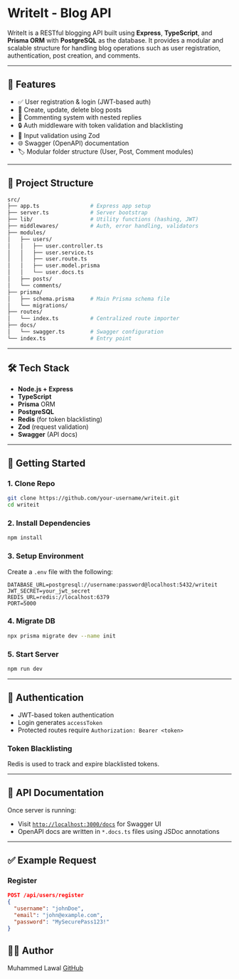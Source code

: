 # WriteIt - Blog API

WriteIt is a RESTful blogging API built using **Express**, **TypeScript**, and **Prisma ORM** with **PostgreSQL** as the database. It provides a modular and scalable structure for handling blog operations such as user registration, authentication, post creation, and comments.

---

## 🧩 Features

* ✅ User registration & login (JWT-based auth)
* 📝 Create, update, delete blog posts
* 💬 Commenting system with nested replies
* 🔒 Auth middleware with token validation and blacklisting
* 🧪 Input validation using Zod
* 🌐 Swagger (OpenAPI) documentation
* 🏷️ Modular folder structure (User, Post, Comment modules)

---

## 📁 Project Structure

```bash
src/
├── app.ts                # Express app setup
├── server.ts             # Server bootstrap
├── lib/                  # Utility functions (hashing, JWT)
├── middlewares/          # Auth, error handling, validators
├── modules/
│   ├── users/
│   │   ├── user.controller.ts
│   │   ├── user.service.ts
│   │   ├── user.route.ts
│   │   ├── user.model.prisma
│   │   └── user.docs.ts
│   ├── posts/
│   └── comments/
├── prisma/
│   ├── schema.prisma     # Main Prisma schema file
│   └── migrations/
├── routes/
│   └── index.ts          # Centralized route importer
├── docs/
│   └── swagger.ts        # Swagger configuration
└── index.ts              # Entry point
```

---

## 🛠 Tech Stack

* **Node.js + Express**
* **TypeScript**
* **Prisma** ORM
* **PostgreSQL**
* **Redis** (for token blacklisting)
* **Zod** (request validation)
* **Swagger** (API docs)

---

## 🚀 Getting Started

### 1. Clone Repo

```bash
git clone https://github.com/your-username/writeit.git
cd writeit
```

### 2. Install Dependencies

```bash
npm install
```

### 3. Setup Environment

Create a `.env` file with the following:

```env
DATABASE_URL=postgresql://username:password@localhost:5432/writeit
JWT_SECRET=your_jwt_secret
REDIS_URL=redis://localhost:6379
PORT=5000
```

### 4. Migrate DB

```bash
npx prisma migrate dev --name init
```

### 5. Start Server

```bash
npm run dev
```

---

## 🔐 Authentication

* JWT-based token authentication
* Login generates `accessToken`
* Protected routes require `Authorization: Bearer <token>`

### Token Blacklisting

Redis is used to track and expire blacklisted tokens.

---

## 📘 API Documentation

Once server is running:

* Visit [`http://localhost:3000/docs`](http://localhost:3000/docs) for Swagger UI
* OpenAPI docs are written in `*.docs.ts` files using JSDoc annotations

---

## ✅ Example Request

### Register

```json
POST /api/users/register
{
  "username": "johnDoe",
  "email": "john@example.com",
  "password": "MySecurePass123!"
}
```

## 👨‍💻 Author

Muhammed Lawal
[GitHub](https://github.com/your-username)
